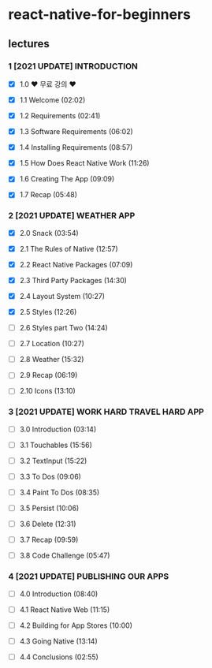 # react-native-for-beginners

## lectures

### 1 [2021 UPDATE] INTRODUCTION

- [X] 1.0 ❤️ 무료 강의 ❤️

- [X] 1.1 Welcome (02:02)

- [X] 1.2 Requirements (02:41)

- [X] 1.3 Software Requirements (06:02)

- [X] 1.4 Installing Requirements (08:57)

- [X] 1.5 How Does React Native Work (11:26)

- [X] 1.6 Creating The App (09:09)

- [X] 1.7 Recap (05:48)

### 2 [2021 UPDATE] WEATHER APP

- [X] 2.0 Snack (03:54)

- [X] 2.1 The Rules of Native (12:57)

- [X] 2.2 React Native Packages (07:09)

- [X] 2.3 Third Party Packages (14:30)

- [X] 2.4 Layout System (10:27)

- [X] 2.5 Styles (12:26)

- [ ] 2.6 Styles part Two (14:24)

- [ ] 2.7 Location (10:27)

- [ ] 2.8 Weather (15:32)

- [ ] 2.9 Recap (06:19)

- [ ] 2.10 Icons (13:10)

### 3 [2021 UPDATE] WORK HARD TRAVEL HARD APP

- [ ] 3.0 Introduction (03:14)

- [ ] 3.1 Touchables (15:56)

- [ ] 3.2 TextInput (15:22)

- [ ] 3.3 To Dos (09:06)

- [ ] 3.4 Paint To Dos (08:35)

- [ ] 3.5 Persist (10:06)

- [ ] 3.6 Delete (12:31)

- [ ] 3.7 Recap (09:59)

- [ ] 3.8 Code Challenge (05:47)

### 4 [2021 UPDATE] PUBLISHING OUR APPS

- [ ] 4.0 Introduction (08:40)

- [ ] 4.1 React Native Web (11:15)

- [ ] 4.2 Building for App Stores (10:00)

- [ ] 4.3 Going Native (13:14)

- [ ] 4.4 Conclusions (02:55)